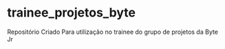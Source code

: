 # trainee_projetos_byte
Repositório Criado Para utilização no trainee do grupo de projetos da Byte Jr
